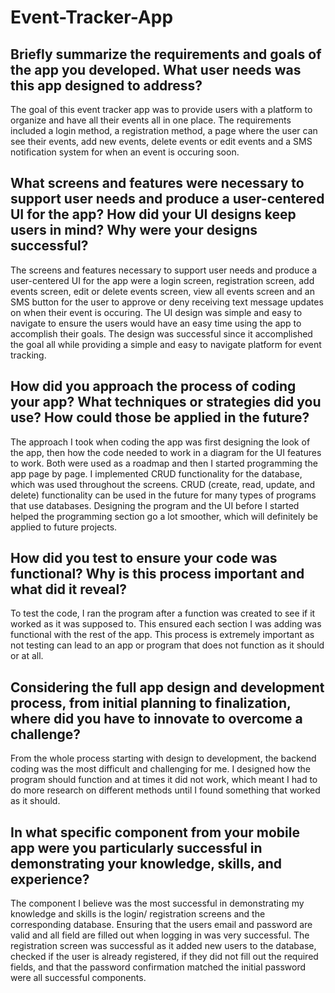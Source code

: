 # Event-Tracker-App
## Briefly summarize the requirements and goals of the app you developed. What user needs was this app designed to address?
The goal of this event tracker app was to provide users with a platform to organize and have all their events all in one place. The requirements included a login method, a registration method, a page where the user can see their events, add new events, delete events or edit events and a SMS notification system for when an event is occuring soon. 

## What screens and features were necessary to support user needs and produce a user-centered UI for the app? How did your UI designs keep users in mind? Why were your designs successful?
The screens and features necessary to support user needs and produce a user-centered UI for the app were a login screen, registration screen, add events screen, edit or delete events screen, view all events screen and an SMS button for the user to approve or deny receiving text message updates on when their event is occuring. The UI design was simple and easy to navigate to ensure the users would have an easy time using the app to accomplish their goals. The design was successful since it accomplished the goal all while providing a simple and easy to navigate platform for event tracking. 

## How did you approach the process of coding your app? What techniques or strategies did you use? How could those be applied in the future?
The approach I took when coding the app was first designing the look of the app, then how the code needed to work in a diagram for the UI features to work. Both were used as a roadmap and then I started programming the app page by page. I implemented CRUD functionality for the database, which was used throughout the screens. CRUD (create, read, update, and delete) functionality can be used in the future for many types of programs that use databases. Designing the program and the UI before I started helped the programming section go a lot smoother, which will definitely be applied to future projects. 

## How did you test to ensure your code was functional? Why is this process important and what did it reveal?
To test the code, I ran the program after a function was created to see if it worked as it was supposed to. This ensured each section I was adding was functional with the rest of the app. This process is extremely important as not testing can lead to an app or program that does not function as it should or at all.

## Considering the full app design and development process, from initial planning to finalization, where did you have to innovate to overcome a challenge?
From the whole process starting with design to development, the backend coding was the most difficult and challenging for me. I designed how the program should function and at times it did not work, which meant I had to do more research on different methods until I found something that worked as it should. 

## In what specific component from your mobile app were you particularly successful in demonstrating your knowledge, skills, and experience?
The component I believe was the most successful in demonstrating my knowledge and skills is the login/ registration screens and the corresponding database. Ensuring that the users email and password are valid and all field are filled out when logging in was very successful. The registration screen was successful as it added new users to the database, checked if the user is already registered, if they did not fill out the required fields, and that the password confirmation matched the initial password were all successful components.
